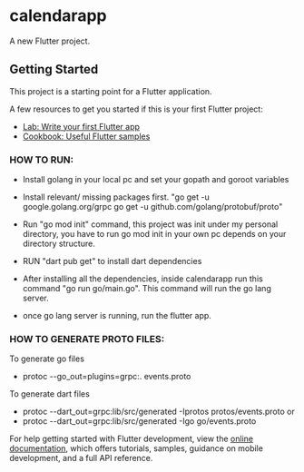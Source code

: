 # calendarapp

A new Flutter project.

## Getting Started

This project is a starting point for a Flutter application.

A few resources to get you started if this is your first Flutter project:

- [Lab: Write your first Flutter app](https://docs.flutter.dev/get-started/codelab)
- [Cookbook: Useful Flutter samples](https://docs.flutter.dev/cookbook)


### HOW TO RUN:

- Install golang in your local pc and set your gopath and goroot variables

- Install relevant/ missing packages first.
"go get -u google.golang.org/grpc
go get -u github.com/golang/protobuf/proto"


- Run "go mod init" command, this project was init under my personal directory, you have to run go mod init in your own pc depends on your directory structure. 

- RUN "dart pub get" to install dart dependencies

- After installing all the dependencies, inside calendarapp run this command "go run go/main.go". This command will run the go lang server.

- once go lang server is running, run the flutter app. 

### HOW TO GENERATE PROTO FILES:

To generate go files
- protoc --go_out=plugins=grpc:. events.proto

To generate dart files
- protoc --dart_out=grpc:lib/src/generated -Iprotos protos/events.proto
or
- protoc --dart_out=grpc:lib/src/generated -Igo go/events.proto


For help getting started with Flutter development, view the
[online documentation](https://docs.flutter.dev/), which offers tutorials,
samples, guidance on mobile development, and a full API reference.
